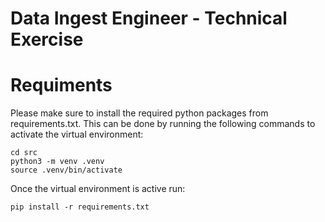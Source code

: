 # Data Ingest Engineer - Technical Exercise


# Requiments
Please make sure to install the required python packages from requirements.txt. This can be done by running the following commands to activate the virtual environment:
```
cd src
python3 -m venv .venv
source .venv/bin/activate
```

Once the virtual environment is active run:
```
pip install -r requirements.txt
```
